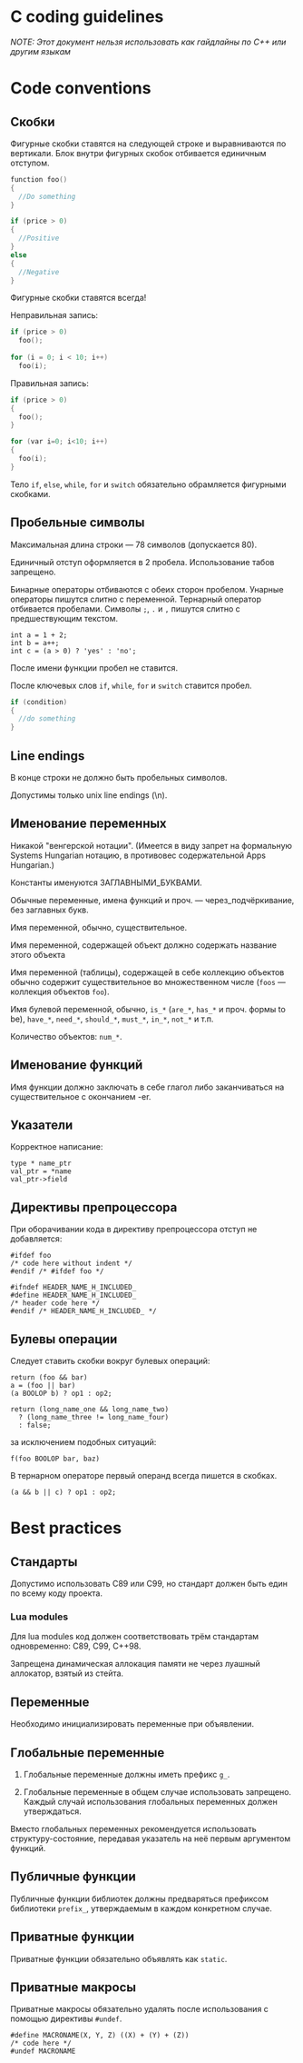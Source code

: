 # C coding guidelines

*NOTE: Этот документ нельзя использовать как гайдлайны по C++ или другим языкам*

# Code conventions

## Скобки

Фигурные скобки ставятся на следующей строке и выравниваются по вертикали.
Блок внутри фигурных скобок отбивается единичным отступом.

```c
function foo()
{
  //Do something
}

if (price > 0)
{
  //Positive
}
else
{
  //Negative
}
```

Фигурные скобки ставятся всегда!

Неправильная запись:

```c
if (price > 0)
  foo();
  
for (i = 0; i < 10; i++)
  foo(i);
```

Правильная запись:

```c
if (price > 0)
{
  foo();
}

for (var i=0; i<10; i++)
{
  foo(i);
}
```

Тело `if`, `else`, `while`, `for` и `switch` обязательно обрамляется
фигурными скобками.

## Пробельные символы

Максимальная длина строки — 78 символов (допускается 80).

Единичный отступ оформляется в 2 пробела. Использование табов запрещено.

Бинарные операторы отбиваются с обеих сторон пробелом. Унарные операторы пишутся
слитно с переменной. Тернарный оператор отбивается пробелами.
Символы `;`, `.` и `,` пишутся слитно с предшествующим текстом.

```с
int a = 1 + 2;
int b = a++;
int c = (a > 0) ? 'yes' : 'no';
```

После имени функции пробел не ставится.

После ключевых слов `if`, `while`, `for` и `switch` ставится пробел.

```c
if (condition)
{
  //do something
}
```

## Line endings

В конце строки не должно быть пробельных символов.

Допустимы только unix line endings (\n).

## Именование переменных

Никакой "венгерской нотации". (Имеется в виду запрет на формальную Systems
Hungarian нотацию, в противовес содержательной Apps Hungarian.)

Константы именуются ЗАГЛАВНЫМИ_БУКВАМИ.

Обычные переменные, имена функций и проч. — через_подчёркивание, без заглавных букв.

Имя переменной, обычно, существительное.

Имя переменной, содержащей объект должно содержать название этого объекта

Имя переменной (таблицы), содержащей в себе коллекцию объектов обычно содержит
существительное во множественном числе (`foos` — коллекция объектов `foo`).

Имя булевой переменной, обычно, `is_*` (`are_*`, `has_*` и проч. формы to be),
`have_*`, `need_*`, `should_*`, `must_*`, `in_*`, `not_*` и т.п.

Количество объектов: `num_*`.

## Именование функций

Имя функции должно заключать в себе глагол либо заканчиваться на существительное
с окончанием -er.

## Указатели

Корректное написание:

```с
type * name_ptr
val_ptr = *name
val_ptr->field
```

## Директивы препроцессора

При оборачивании кода в директиву препроцессора отступ не добавляется:
```с
#ifdef foo
/* code here without indent */
#endif /* #ifdef foo */
```

```с
#ifndef HEADER_NAME_H_INCLUDED_
#define HEADER_NAME_H_INCLUDED_
/* header code here */
#endif /* HEADER_NAME_H_INCLUDED_ */
```

## Булевы операции

Следует ставить скобки вокруг булевых операций:

```с
return (foo && bar)
a = (foo || bar)
(a BOOLOP b) ? op1 : op2;

return (long_name_one && long_name_two)
  ? (long_name_three != long_name_four)
  : false;
```

за исключением подобных ситуаций:

```с
f(foo BOOLOP bar, baz)
```

В тернарном операторе первый операнд всегда пишется в скобках.

```с
(a && b || c) ? op1 : op2;
```

# Best practices

## Стандарты
Допустимо использовать C89 или C99, но стандарт должен быть един по всему
коду проекта.

### Lua modules

Для lua modules код должен соответствовать трём стандартам одновременно:
C89, C99, C++98.

Запрещена динамическая аллокация памяти не через луашный аллокатор, взятый
из стейта.

## Переменные

Необходимо инициализировать переменные при объявлении.

## Глобальные переменные

1) Глобальные переменные должны иметь префикс `g_`.

2) Глобальные переменные в общем случае использовать запрещено. Каждый случай
использования глобальных переменных должен утверждаться.

Вместо глобальных переменных рекомендуется использовать структуру-состояние,
передавая указатель на неё первым аргументом функций.

## Публичные функции

Публичные функции библиотек должны предваряться префиксом библиотеки `prefix_`,
утверждаемым в каждом конкретном случае.

## Приватные функции

Приватные функции обязательно объявлять как `static`.

## Приватные макросы

Приватные макросы обязательно удалять после использования с помощью директивы
`#undef`.

```с
#define MACRONAME(X, Y, Z) ((X) + (Y) + (Z))
/* code here */
#undef MACRONAME
```
